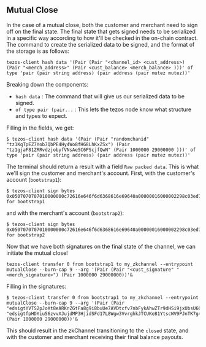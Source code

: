 
## Mutual Close
In the case of a mutual close, both the customer and merchant need to sign off on the final state. The final state that gets signed needs to be serialized in a specific way according to how it'll be checked in the on-chain contract. The command to create the serialized data to be signed, and the format of the storage is as follows:

```
tezos-client hash data '(Pair (Pair "<channel_id> <cust_address>) (Pair "<merch_address>" (Pair <cust_balance> <merch_balance> )))' of type 'pair (pair string address) (pair address (pair mutez mutez))'
```
Breaking down the components:
- ```hash data``` : The command that will give us our serialized data to be signed.
- ```of type pair (pair...``` : This lets the tezos node know what structure and types to expect.

Filling in the fields, we get:

```
$ tezos-client hash data '(Pair (Pair "randomchanid" "tz1KqTpEZ7Yob7QbPE4Hy4Wo8fHG8LhKxZSx") (Pair "tz1gjaF81ZRRvdzjobyfVNsAeSC6PScjfQwN" (Pair 1000000 29000000 )))' of type 'pair (pair string address) (pair address (pair mutez mutez))'
```

The terminal should return a result with a field ```Raw packed data```. This is what we'll sign the customer and merchant's account. First, with the customer's account (```bootstrap1```):

```
$ tezos-client sign bytes 0x0507070707010000000c72616e646f6d6368616e69640a00000016000002298c03ed7d454a101eb7022bc95f7e5f41ac7807070a000000160000e7670f32038107a59a2b9cfefae36ea21f5aa63c07070080897a008085d41b for bootstrap1
```
and with the merchant's account (```bootstrap2```):
```
$ tezos-client sign bytes 0x0507070707010000000c72616e646f6d6368616e69640a00000016000002298c03ed7d454a101eb7022bc95f7e5f41ac7807070a000000160000e7670f32038107a59a2b9cfefae36ea21f5aa63c07070080897a008085d41b for bootstrap2
```

Now that we have both signatures on the final state of the channel, we can initiate the mutual close!

```
tezos-client transfer 0 from bootstrap1 to my_zkchannel --entrypoint mutualClose --burn-cap 9 --arg '(Pair (Pair "<cust_signature" "<merch_signature>") (Pair 1000000 29000000))'&
```

Filling in the signatures:

```
$ tezos-client transfer 0 from bootstrap1 to my_zkchannel --entrypoint mutualClose --burn-cap 9 --arg '(Pair (Pair "edsigtYVTS2pJoXt8eARKnZGtFa8g9i8buUe7AVDtcfv7nbFykAhwZTr9dHSi9jxUbsU66K4aetdtA8tJyVrjzwapx9FB3eoKtR" "edsigtfpHDYiu56zvvXJujdMP3HjidSFd17L8Wgw3VvrghkJTCUKe81YtscWV9PJnTK7g4uGV8s4dqRy2dMayvUGyuXqznSjMgr") (Pair 1000000 29000000))'&
```
This should result in the zkChannel transitioning to the ```closed``` state, and with the customer and merchant receiving their final balance payouts.